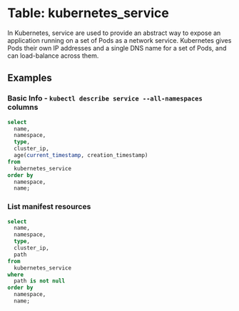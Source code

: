 # Table: kubernetes_service

In Kubernetes, service are used to provide an abstract way to expose an application running on a set of Pods as a network service. Kubernetes gives Pods their own IP addresses and a single DNS name for a set of Pods, and can load-balance across them.

## Examples

### Basic Info - `kubectl describe service --all-namespaces` columns

```sql
select
  name,
  namespace,
  type,
  cluster_ip,
  age(current_timestamp, creation_timestamp)
from
  kubernetes_service
order by
  namespace,
  name;
```

### List manifest resources

```sql
select
  name,
  namespace,
  type,
  cluster_ip,
  path
from
  kubernetes_service
where
  path is not null
order by
  namespace,
  name;
```
